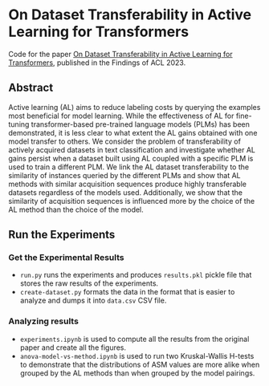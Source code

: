 # On Dataset Transferability in Active Learning for Transformers

Code for the paper [On Dataset Transferability in Active Learning for Transformers](https://aclanthology.org/2023.findings-acl.144/), published in the Findings of ACL 2023.

## Abstract

Active learning (AL) aims to reduce labeling costs by querying the examples most beneficial for model learning. While the effectiveness of AL for fine-tuning transformer-based pre-trained language models (PLMs) has been demonstrated, it is less clear to what extent the AL gains obtained with one model transfer to others. We consider the problem of transferability of actively acquired datasets in text classification and investigate whether AL gains persist when a dataset built using AL coupled with a specific PLM is used to train a different PLM. We link the AL dataset transferability to the similarity of instances queried by the different PLMs and show that AL methods with similar acquisition sequences produce highly transferable datasets regardless of the models used. Additionally, we show that the similarity of acquisition sequences is influenced more by the choice of the AL method than the choice of the model.

## Run the Experiments

### Get the Experimental Results

- <code>run.py</code> runs the experiments and produces <code>results.pkl</code> pickle file that stores the raw results of the experiments.
- <code>create-dataset.py</code> formats the data in the format that is easier to analyze and dumps it into <code>data.csv</code> CSV file.

### Analyzing results

- <code>experiments.ipynb</code> is used to compute all the results from the original paper and create all the figures.
- <code>anova-model-vs-method.ipynb</code> is used to run two Kruskal-Wallis H-tests to demonstrate that the distributions of ASM values are more alike when grouped by the AL methods than when grouped by the model pairings.
